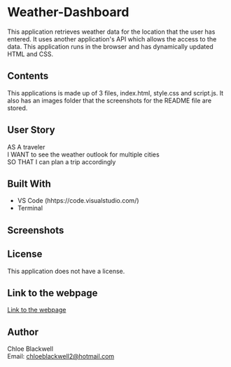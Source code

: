 # Weather-Dashboard

This application retrieves weather data for the location that the user has entered. It uses another application's API which allows the access to the data. This application runs in the browser and has dynamically updated HTML and CSS. 

## Contents 

This applications is made up of 3 files, index.html, style.css and script.js. It also has an images folder that the screenshots for the README file are stored. 

## User Story 

AS A traveler<br>
I WANT to see the weather outlook for multiple cities<br>
SO THAT I can plan a trip accordingly

## Built With 

* VS Code (hhtps://code.visualstudio.com/)
* Terminal 


## Screenshots 

## License 

This application does not have a license. 

## Link to the webpage 

<a href="https://chloeblackwell.github.io/Weather-Dashboard/">Link to the webpage</a>


## Author 

Chloe Blackwell
<br> 
Email: chloeblackwell2@hotmail.com
